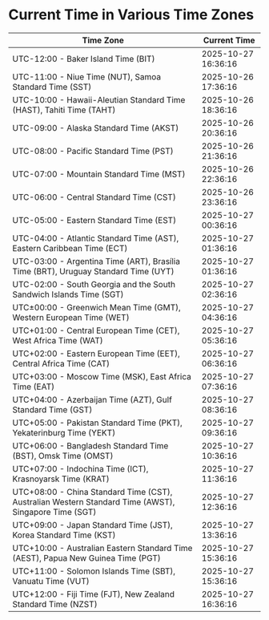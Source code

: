 # Current Time in Various Time Zones

| Time Zone | Current Time |
|-----------|--------------|
| UTC-12:00 - Baker Island Time (BIT) | 2025-10-27 16:36:16 |
| UTC-11:00 - Niue Time (NUT), Samoa Standard Time (SST) | 2025-10-26 17:36:16 |
| UTC-10:00 - Hawaii-Aleutian Standard Time (HAST), Tahiti Time (TAHT) | 2025-10-26 18:36:16 |
| UTC-09:00 - Alaska Standard Time (AKST) | 2025-10-26 20:36:16 |
| UTC-08:00 - Pacific Standard Time (PST) | 2025-10-26 21:36:16 |
| UTC-07:00 - Mountain Standard Time (MST) | 2025-10-26 22:36:16 |
| UTC-06:00 - Central Standard Time (CST) | 2025-10-26 23:36:16 |
| UTC-05:00 - Eastern Standard Time (EST) | 2025-10-27 00:36:16 |
| UTC-04:00 - Atlantic Standard Time (AST), Eastern Caribbean Time (ECT) | 2025-10-27 01:36:16 |
| UTC-03:00 - Argentina Time (ART), Brasília Time (BRT), Uruguay Standard Time (UYT) | 2025-10-27 01:36:16 |
| UTC-02:00 - South Georgia and the South Sandwich Islands Time (SGT) | 2025-10-27 02:36:16 |
| UTC±00:00 - Greenwich Mean Time (GMT), Western European Time (WET) | 2025-10-27 04:36:16 |
| UTC+01:00 - Central European Time (CET), West Africa Time (WAT) | 2025-10-27 05:36:16 |
| UTC+02:00 - Eastern European Time (EET), Central Africa Time (CAT) | 2025-10-27 06:36:16 |
| UTC+03:00 - Moscow Time (MSK), East Africa Time (EAT) | 2025-10-27 07:36:16 |
| UTC+04:00 - Azerbaijan Time (AZT), Gulf Standard Time (GST) | 2025-10-27 08:36:16 |
| UTC+05:00 - Pakistan Standard Time (PKT), Yekaterinburg Time (YEKT) | 2025-10-27 09:36:16 |
| UTC+06:00 - Bangladesh Standard Time (BST), Omsk Time (OMST) | 2025-10-27 10:36:16 |
| UTC+07:00 - Indochina Time (ICT), Krasnoyarsk Time (KRAT) | 2025-10-27 11:36:16 |
| UTC+08:00 - China Standard Time (CST), Australian Western Standard Time (AWST), Singapore Time (SGT) | 2025-10-27 12:36:16 |
| UTC+09:00 - Japan Standard Time (JST), Korea Standard Time (KST) | 2025-10-27 13:36:16 |
| UTC+10:00 - Australian Eastern Standard Time (AEST), Papua New Guinea Time (PGT) | 2025-10-27 15:36:16 |
| UTC+11:00 - Solomon Islands Time (SBT), Vanuatu Time (VUT) | 2025-10-27 15:36:16 |
| UTC+12:00 - Fiji Time (FJT), New Zealand Standard Time (NZST) | 2025-10-27 16:36:16 |

